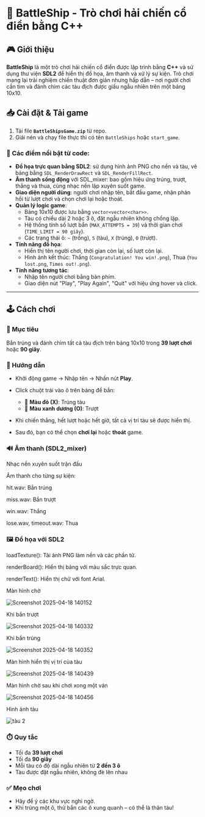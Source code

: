 # 🚢 BattleShip - Trò chơi hải chiến cổ điển bằng C++

## 🎮 Giới thiệu

**BattleShip** là một trò chơi hải chiến cổ điển được lập trình bằng **C++** và sử dụng thư viện **SDL2** để hiển thị đồ họa, âm thanh và xử lý sự kiện. Trò chơi mang lại trải nghiệm chiến thuật đơn giản nhưng hấp dẫn – nơi người chơi cần tìm và đánh chìm các tàu địch được giấu ngẫu nhiên trên một bảng 10x10.

## 📥 Cài đặt & Tải game

1. Tải file **`BattleShipsGame.zip`** từ repo.
2. Giải nén và chạy file thực thi có tên `BattleShips` hoặc `start_game`.

### 🔧 Các điểm nổi bật từ code:

- **Đồ họa trực quan bằng SDL2**: sử dụng hình ảnh PNG cho nền và tàu, vẽ bảng bằng `SDL_RenderDrawRect` và `SDL_RenderFillRect`.
- **Âm thanh sống động** với SDL_mixer: bao gồm hiệu ứng trúng, trượt, thắng và thua, cùng nhạc nền lặp xuyên suốt game.
- **Giao diện người dùng**: người chơi nhập tên, bắt đầu game, nhận phản hồi từ lượt chơi và chọn chơi lại hoặc thoát.
- **Quản lý logic game**:
  - Bảng 10x10 được lưu bằng `vector<vector<char>>`.
  - Tàu có chiều dài 2 hoặc 3 ô, đặt ngẫu nhiên không chồng lặp.
  - Hệ thống tính số lượt bắn (`MAX_ATTEMPTS = 39`) và thời gian chơi (`TIME_LIMIT = 90 giây`).
  - Các trạng thái ô: `~` (trống), `S` (tàu), `X` (trúng), `O` (trượt).
- **Tính năng đồ họa**:
  - Hiển thị tên người chơi, thời gian còn lại, số lượt còn lại.
  - Hình ảnh kết thúc: Thắng (`Congratulation! You win!.png`), Thua (`You lost.png`, `Times out!.png`).
- **Tính năng tương tác**:
  - Nhập tên người chơi bằng bàn phím.
  - Giao diện nút "Play", "Play Again", "Quit" với hiệu ứng hover và click.

---

## 🕹️ Cách chơi

### 🎯 Mục tiêu
Bắn trúng và đánh chìm tất cả tàu địch trên bảng 10x10 trong **39 lượt chơi** hoặc **90 giây**.

### 📌 Hướng dẫn

- Khởi động game → Nhập tên → Nhấn nút **Play**.
- Click chuột trái vào ô trên bảng để bắn:
  - 🔴 **Màu đỏ (X)**: Trúng tàu
  - 🔵 **Màu xanh dương (O)**: Trượt

- Khi chiến thắng, hết lượt hoặc hết giờ, tất cả vị trí tàu sẽ được hiển thị.
- Sau đó, bạn có thể chọn **chơi lại** hoặc **thoát** game.

### 🔊 Âm thanh (SDL2_mixer)
Nhạc nền xuyên suốt trận đấu

Âm thanh cho từng sự kiện:

hit.wav: Bắn trúng

miss.wav: Bắn trượt

win.wav: Thắng

lose.wav, timeout.wav: Thua

### 🖼️ Đồ họa với SDL2
loadTexture(): Tải ảnh PNG làm nền và các phần tử.

renderBoard(): Hiển thị bảng với màu sắc trực quan.

renderText(): Hiển thị chữ với font Arial.

Màn hình chờ 

![Screenshot 2025-04-18 140152](https://github.com/user-attachments/assets/5a03fe9f-2c33-4f1a-b408-fd56eab76da4)

Khi bắn trượt 

![Screenshot 2025-04-18 140332](https://github.com/user-attachments/assets/bc71e61b-bcfc-4583-8d66-1535ffb9cb87)

Khi bắn trúng 

![Screenshot 2025-04-18 140352](https://github.com/user-attachments/assets/11767945-76f4-4610-bd41-ca17a8019b30)

Màn hình hiển thị vị trí của tàu

![Screenshot 2025-04-18 140439](https://github.com/user-attachments/assets/524f65b8-e587-4824-bcc7-bddccc383f27)

Màn hình chờ sau khi chơi xong một ván 

![Screenshot 2025-04-18 140456](https://github.com/user-attachments/assets/c942aadb-f17a-4cc7-8466-a5623c369f1c)

Hình ảnh tàu

![tàu 2](https://github.com/user-attachments/assets/73d77d50-e7af-415c-87db-e1ffdeb7b1a6)


### ⏱️ Quy tắc

- Tối đa **39 lượt chơi**
- Tối đa **90 giây**
- Mỗi tàu có độ dài ngẫu nhiên từ **2 đến 3 ô**
- Tàu được đặt ngẫu nhiên, không đè lên nhau

### ✅ Mẹo chơi

- Hãy để ý các khu vực nghi ngờ.
- Khi trúng một ô, thử bắn các ô xung quanh – có thể là thân tàu!

